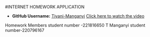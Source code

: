 #INTERNET HOMEWORK APPLICATION

- **GitHub Username:** [Tiyani-Manganyi](https://github.com/Tiyani-Manganyi)
[Click here to watch the video](https://tut4lifeac-my.sharepoint.com/:v:/g/personal/221816650_tut4life_ac_za/EXq1MIVXyfVPqTdafjbkws4BEz4dMQaNozRZ9T4AURXJHg?e=ai4hAK)

Homework Members
student number -221816650 T Manganyi
student number-220796167 
